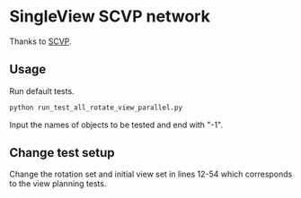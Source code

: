 # SingleView SCVP network
Thanks to [SCVP](https://github.com/psc0628/SCVP-Simulation).  
## Usage
Run default tests.  
```bash
python run_test_all_rotate_view_parallel.py
```
Input the names of objects to be tested and end with "-1".  
## Change test setup
Change the rotation set and initial view set in lines 12-54 which corresponds to the view planning tests.  